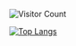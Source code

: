 ![Visitor Count](https://profile-counter.glitch.me/lipengss/count.svg)

[![Top Langs](https://github-readme-stats.vercel.app/api/top-langs/?username=lipengss)](https://github.com/lipengss/github-readme-stats)
